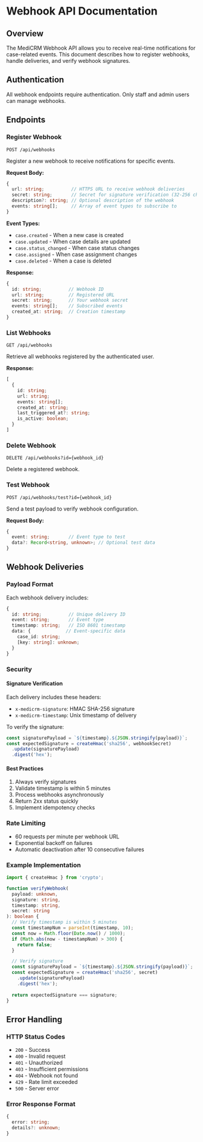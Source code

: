 # Webhook API Documentation

## Overview
The MediCRM Webhook API allows you to receive real-time notifications for case-related events. This document describes how to register webhooks, handle deliveries, and verify webhook signatures.

## Authentication
All webhook endpoints require authentication. Only staff and admin users can manage webhooks.

## Endpoints

### Register Webhook
```http
POST /api/webhooks
```

Register a new webhook to receive notifications for specific events.

**Request Body:**
```typescript
{
  url: string;          // HTTPS URL to receive webhook deliveries
  secret: string;       // Secret for signature verification (32-256 chars)
  description?: string; // Optional description of the webhook
  events: string[];     // Array of event types to subscribe to
}
```

**Event Types:**
- `case.created` - When a new case is created
- `case.updated` - When case details are updated
- `case.status_changed` - When case status changes
- `case.assigned` - When case assignment changes
- `case.deleted` - When a case is deleted

**Response:**
```typescript
{
  id: string;          // Webhook ID
  url: string;         // Registered URL
  secret: string;      // Your webhook secret
  events: string[];    // Subscribed events
  created_at: string;  // Creation timestamp
}
```

### List Webhooks
```http
GET /api/webhooks
```

Retrieve all webhooks registered by the authenticated user.

**Response:**
```typescript
[
  {
    id: string;
    url: string;
    events: string[];
    created_at: string;
    last_triggered_at?: string;
    is_active: boolean;
  }
]
```

### Delete Webhook
```http
DELETE /api/webhooks?id={webhook_id}
```

Delete a registered webhook.

### Test Webhook
```http
POST /api/webhooks/test?id={webhook_id}
```

Send a test payload to verify webhook configuration.

**Request Body:**
```typescript
{
  event: string;       // Event type to test
  data?: Record<string, unknown>; // Optional test data
}
```

## Webhook Deliveries

### Payload Format
Each webhook delivery includes:
```typescript
{
  id: string;          // Unique delivery ID
  event: string;       // Event type
  timestamp: string;   // ISO 8601 timestamp
  data: {             // Event-specific data
    case_id: string;
    [key: string]: unknown;
  }
}
```

### Security

#### Signature Verification
Each delivery includes these headers:
- `x-medicrm-signature`: HMAC SHA-256 signature
- `x-medicrm-timestamp`: Unix timestamp of delivery

To verify the signature:
```typescript
const signaturePayload = `${timestamp}.${JSON.stringify(payload)}`;
const expectedSignature = createHmac('sha256', webhookSecret)
  .update(signaturePayload)
  .digest('hex');
```

#### Best Practices
1. Always verify signatures
2. Validate timestamp is within 5 minutes
3. Process webhooks asynchronously
4. Return 2xx status quickly
5. Implement idempotency checks

### Rate Limiting
- 60 requests per minute per webhook URL
- Exponential backoff on failures
- Automatic deactivation after 10 consecutive failures

### Example Implementation

```typescript
import { createHmac } from 'crypto';

function verifyWebhook(
  payload: unknown,
  signature: string,
  timestamp: string,
  secret: string
): boolean {
  // Verify timestamp is within 5 minutes
  const timestampNum = parseInt(timestamp, 10);
  const now = Math.floor(Date.now() / 1000);
  if (Math.abs(now - timestampNum) > 300) {
    return false;
  }

  // Verify signature
  const signaturePayload = `${timestamp}.${JSON.stringify(payload)}`;
  const expectedSignature = createHmac('sha256', secret)
    .update(signaturePayload)
    .digest('hex');
  
  return expectedSignature === signature;
}
```

## Error Handling

### HTTP Status Codes
- `200` - Success
- `400` - Invalid request
- `401` - Unauthorized
- `403` - Insufficient permissions
- `404` - Webhook not found
- `429` - Rate limit exceeded
- `500` - Server error

### Error Response Format
```typescript
{
  error: string;
  details?: unknown;
}
``` 